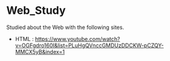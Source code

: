 # Web_Study

Studied about the Web with the following sites.

- HTML : https://www.youtube.com/watch?v=OGFgdro160I&list=PLuHgQVnccGMDUzDDCKW-pCZQY-MMCX5yB&index=1
